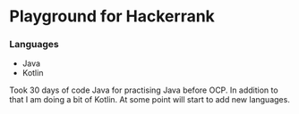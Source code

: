 # Playground for Hackerrank

### Languages
* Java
* Kotlin

Took 30 days of code Java for practising Java before OCP.
In addition to that I am doing a bit of Kotlin. 
At some point will start to add new languages.